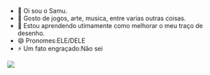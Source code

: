 - 👋 Oi sou o Samu.
- 👀 Gosto de jogos, arte, musica, entre varias outras coisas.
- 🌱 Estou aprendendo utimamente como melhorar o meu traço de desenho.
- 😄 Pronomes:ELE/DELE
- ⚡ Um fato engraçado:Nâo sei

![](https://cdn.vox-cdn.com/uploads/chorus_asset/file/655226/tumblr_lodl4fWXtS1qluebuo1_500.0.gif)
